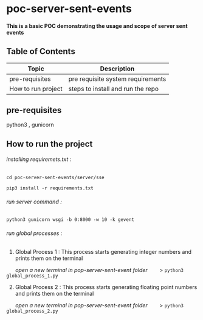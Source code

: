 # poc-server-sent-events
#### This is a basic POC demonstrating the usage and scope of server sent events

## Table of Contents
| Topic | Description |
| ----- | ----------- |
| pre-requisites| pre requisite system requirements |
| How to run project | steps to install and run the repo |

## pre-requisites
python3 ,
gunicorn

## How to run the project
###### installing requiremets.txt : 
`cd poc-server-sent-events/server/sse` 

`pip3 install -r requirements.txt`

###### run server command :
`python3 gunicorn wsgi -b 0:8000 -w 10 -k gevent`

###### run global processes :

1. Global Process 1 : This process starts generating integer numbers and prints them on the terminal


  &nbsp;&nbsp;&nbsp;&nbsp;&nbsp;&nbsp;*open a new terminal in pop-server-sent-event folder*
  &nbsp;&nbsp;&nbsp;&nbsp;&nbsp;&nbsp; > `python3 global_process_1.py`

2. Global Process 2 : This process starts generating floating point numbers and prints them on the terminal

  &nbsp;&nbsp;&nbsp;&nbsp;&nbsp;&nbsp;*open a new terminal in pop-server-sent-event folder*
  &nbsp;&nbsp;&nbsp;&nbsp;&nbsp;&nbsp; > `python3 global_process_2.py`


